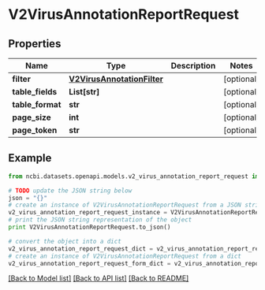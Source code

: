 # V2VirusAnnotationReportRequest


## Properties

Name | Type | Description | Notes
------------ | ------------- | ------------- | -------------
**filter** | [**V2VirusAnnotationFilter**](V2VirusAnnotationFilter.md) |  | [optional] 
**table_fields** | **List[str]** |  | [optional] 
**table_format** | **str** |  | [optional] 
**page_size** | **int** |  | [optional] 
**page_token** | **str** |  | [optional] 

## Example

```python
from ncbi.datasets.openapi.models.v2_virus_annotation_report_request import V2VirusAnnotationReportRequest

# TODO update the JSON string below
json = "{}"
# create an instance of V2VirusAnnotationReportRequest from a JSON string
v2_virus_annotation_report_request_instance = V2VirusAnnotationReportRequest.from_json(json)
# print the JSON string representation of the object
print V2VirusAnnotationReportRequest.to_json()

# convert the object into a dict
v2_virus_annotation_report_request_dict = v2_virus_annotation_report_request_instance.to_dict()
# create an instance of V2VirusAnnotationReportRequest from a dict
v2_virus_annotation_report_request_form_dict = v2_virus_annotation_report_request.from_dict(v2_virus_annotation_report_request_dict)
```
[[Back to Model list]](../README.md#documentation-for-models) [[Back to API list]](../README.md#documentation-for-api-endpoints) [[Back to README]](../README.md)



